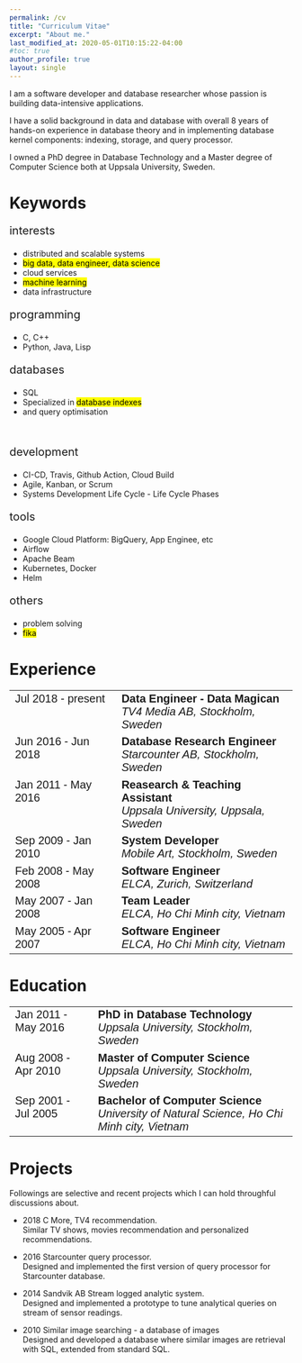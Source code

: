 ```yaml
---
permalink: /cv
title: "Curriculum Vitae"
excerpt: "About me."
last_modified_at: 2020-05-01T10:15:22-04:00
#toc: true
author_profile: true
layout: single
---
```

<p> I am a software developer and database researcher whose passion is building data-intensive applications.<br>

I have a solid background in data and database with overall 8 years of hands-on experience in database theory and in implementing database kernel components: indexing, storage, and query processor.<br>

I owned a PhD degree in Database Technology and a Master degree of Computer Science both at Uppsala University, Sweden.
</p>
<style>
.mark_black {
  background-color: black;
  color: white;
  font-weight: normal;
  #font-style: italic;
}
.mark_yellow {
  background-color: black;
  color: white;
  font-weight: normal;
  #font-style: italic;
}
table, th, td {
  border: 0;
  text-align:left;
  vertical-align: top; 
  font-weight: normal;
  font-family: Arial; 
  font-size: 15pt;
}
.subhead {
  font-size: 15pt;
  font-style: bold;
  #color: yellow;
} 

.newspaper {
  column-count: 2;
}
</style>

<h1>Keywords</h1>
<div class="newspaper">
  <p class="subhead">interests</p>
  <ul>
    <li>distributed and scalable systems</li>
    <li><mark>big data, data engineer, data science</mark></li>
    <li>cloud services</li>
    <li><mark>machine learning</mark></li>
    <li>data infrastructure</li>
  </ul>
  <p class="subhead">programming</p>
  <ul>
    <li>C, C++</li>
    <li>Python, Java, Lisp</li>
  </ul>
  <p class="subhead">databases</p>
  <ul>
    <li>SQL</li>
    <li>Specialized in <mark>database indexes</mark></li>
    <li>and query optimisation</li>
  </ul>
  <br>
  <p class="subhead">development</p>
  <ul>
    <li>CI-CD, Travis, Github Action, Cloud Build</li>
    <li>Agile, Kanban, or Scrum </li>
    <li>Systems Development Life Cycle - Life Cycle Phases</li>
  </ul>
  <p class="subhead">tools</p>
  <ul>
    <li>Google Cloud Platform: BigQuery, App Enginee, etc</li>
    <li>Airflow</li>
    <li>Apache Beam</li>
    <li>Kubernetes, Docker</li>
    <li>Helm</li>
  </ul>
  <p class="subhead">others</p>
  <ul>
    <li>problem solving</li>
    <li><mark>fika</mark></li>
  </ul>
</div>

<h1>Experience</h1>

<table>
  <tr>
    <td>Jul 2018 - present</td>
    <td><b>Data Engineer - Data Magican</b><br>
        <i>TV4 Media AB, Stockholm, Sweden</i>
    </td>
  </tr>
  <tr>
    <td>Jun 2016 - Jun 2018</td>
    <td><b>Database Research Engineer</b><br>
        <i>Starcounter AB, Stockholm, Sweden</i>
    </td>
  </tr>
  <tr>
    <td>Jan 2011 - May 2016</td>
    <td><b>Reasearch & Teaching Assistant</b><br>
        <i>Uppsala University, Uppsala, Sweden</i>
    </td>
  </tr>
  <tr>
    <td>Sep 2009 - Jan 2010</td>
    <td><b>System Developer</b><br>
        <i>Mobile Art, Stockholm, Sweden</i>
    </td>
  </tr>
  <tr>
    <td>Feb 2008 - May 2008</td>
    <td><b>Software Engineer</b><br>
        <i>ELCA, Zurich, Switzerland</i>
    </td>
  </tr>
  <tr>
    <td>May 2007 - Jan 2008</td>
    <td><b>Team Leader</b><br>
        <i>ELCA, Ho Chi Minh city, Vietnam</i>
    </td>
  </tr>
  <tr>
    <td>May 2005 - Apr 2007</td>
    <td><b>Software Engineer</b><br>
        <i>ELCA, Ho Chi Minh city, Vietnam</i>
    </td>
  </tr>
</table>

<h1>Education</h1>

<table>
  <tr>
    <td>Jan 2011 - May 2016</td>
    <td><b>PhD in Database Technology</b><br>
        <i>Uppsala University, Stockholm, Sweden</i>
    </td>
  </tr>
  <tr>
    <td>Aug 2008 - Apr 2010</td>
    <td><b>Master of Computer Science</b><br>
        <i>Uppsala University, Stockholm, Sweden</i>
    </td>
  </tr>
  <tr>
    <td>Sep 2001 - Jul 2005</td>
    <td><b>Bachelor of Computer Science</b><br>
        <i>University of Natural Science, Ho Chi Minh city, Vietnam</i>
    </td>
  </tr>
</table>

<h1>Projects</h1>

Followings are selective and recent projects which I can hold throughful discussions about.

* 2018 C More, TV4 recommendation. <br> Similar TV shows, movies recommendation and personalized recommendations.

* 2016 Starcounter query processor.<br>
  Designed and implemented the first version of query processor for Starcounter database.

* 2014 Sandvik AB Stream logged analytic system.<br>
  Designed and implemented a prototype to tune analytical queries on stream of sensor readings.

* 2010 Similar image searching - a database of images<br>
  Designed and developed a database where similar images are retrieval with SQL, extended from standard SQL.